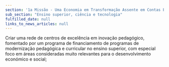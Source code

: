 ```yaml
---
section: '1a Missão - Uma Economia em Transformação Assente em Contas Equilibradas'
sub_section: "Ensino superior, ciência e tecnologia"
fulfilled_date: null
links_to_news_articles: null
---
```


Criar uma rede de centros de excelência em inovação pedagógico, fomentado por um programa de financiamento de programas de modernização pedagógica e curricular no ensino superior, com especial foco em áreas consideradas muito relevantes para o desenvolvimento económico e social;